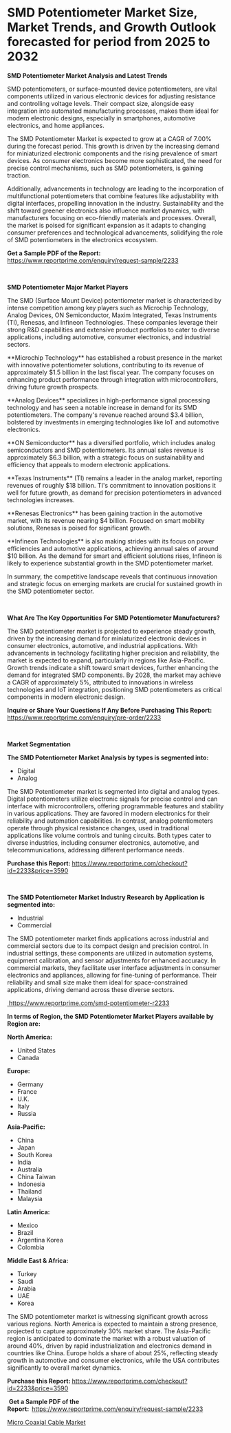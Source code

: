 <p><h1>SMD Potentiometer Market Size, Market Trends, and Growth Outlook forecasted for period from 2025 to 2032</h1></p><p><strong>SMD Potentiometer Market Analysis and Latest Trends</strong></p>
<p><p>SMD potentiometers, or surface-mounted device potentiometers, are vital components utilized in various electronic devices for adjusting resistance and controlling voltage levels. Their compact size, alongside easy integration into automated manufacturing processes, makes them ideal for modern electronic designs, especially in smartphones, automotive electronics, and home appliances.</p><p>The SMD Potentiometer Market is expected to grow at a CAGR of 7.00% during the forecast period. This growth is driven by the increasing demand for miniaturized electronic components and the rising prevalence of smart devices. As consumer electronics become more sophisticated, the need for precise control mechanisms, such as SMD potentiometers, is gaining traction.</p><p>Additionally, advancements in technology are leading to the incorporation of multifunctional potentiometers that combine features like adjustability with digital interfaces, propelling innovation in the industry. Sustainability and the shift toward greener electronics also influence market dynamics, with manufacturers focusing on eco-friendly materials and processes. Overall, the market is poised for significant expansion as it adapts to changing consumer preferences and technological advancements, solidifying the role of SMD potentiometers in the electronics ecosystem.</p></p>
<p><strong>Get a Sample PDF of the Report:&nbsp;</strong> <a href="https://www.reportprime.com/enquiry/request-sample/2233?utm_campaign=3526&utm_medium=2&utm_source=Github&utm_content=ia&utm_term=18032025&utm_id=smd-potentiometer">https://www.reportprime.com/enquiry/request-sample/2233</a></p>
<p>&nbsp;</p>
<p><strong>SMD Potentiometer Major Market Players</strong></p>
<p><p>The SMD (Surface Mount Device) potentiometer market is characterized by intense competition among key players such as Microchip Technology, Analog Devices, ON Semiconductor, Maxim Integrated, Texas Instruments (TI), Renesas, and Infineon Technologies. These companies leverage their strong R&D capabilities and extensive product portfolios to cater to diverse applications, including automotive, consumer electronics, and industrial sectors.</p><p>**Microchip Technology** has established a robust presence in the market with innovative potentiometer solutions, contributing to its revenue of approximately $1.5 billion in the last fiscal year. The company focuses on enhancing product performance through integration with microcontrollers, driving future growth prospects.</p><p>**Analog Devices** specializes in high-performance signal processing technology and has seen a notable increase in demand for its SMD potentiometers. The company's revenue reached around $3.4 billion, bolstered by investments in emerging technologies like IoT and automotive electronics.</p><p>**ON Semiconductor** has a diversified portfolio, which includes analog semiconductors and SMD potentiometers. Its annual sales revenue is approximately $6.3 billion, with a strategic focus on sustainability and efficiency that appeals to modern electronic applications.</p><p>**Texas Instruments** (TI) remains a leader in the analog market, reporting revenues of roughly $18 billion. TI's commitment to innovation positions it well for future growth, as demand for precision potentiometers in advanced technologies increases.</p><p>**Renesas Electronics** has been gaining traction in the automotive market, with its revenue nearing $4 billion. Focused on smart mobility solutions, Renesas is poised for significant growth.</p><p>**Infineon Technologies** is also making strides with its focus on power efficiencies and automotive applications, achieving annual sales of around $10 billion. As the demand for smart and efficient solutions rises, Infineon is likely to experience substantial growth in the SMD potentiometer market. </p><p>In summary, the competitive landscape reveals that continuous innovation and strategic focus on emerging markets are crucial for sustained growth in the SMD potentiometer sector.</p></p>
<p>&nbsp;</p>
<p><strong>What Are The Key Opportunities For SMD Potentiometer Manufacturers?</strong></p>
<p><p>The SMD potentiometer market is projected to experience steady growth, driven by the increasing demand for miniaturized electronic devices in consumer electronics, automotive, and industrial applications. With advancements in technology facilitating higher precision and reliability, the market is expected to expand, particularly in regions like Asia-Pacific. Growth trends indicate a shift toward smart devices, further enhancing the demand for integrated SMD components. By 2028, the market may achieve a CAGR of approximately 5%, attributed to innovations in wireless technologies and IoT integration, positioning SMD potentiometers as critical components in modern electronic design.</p></p>
<p><strong>Inquire or Share Your Questions If Any Before Purchasing This Report:</strong> <a href="https://www.reportprime.com/enquiry/pre-order/2233?utm_campaign=3526&utm_medium=2&utm_source=Github&utm_content=ia&utm_term=18032025&utm_id=smd-potentiometer">https://www.reportprime.com/enquiry/pre-order/2233</a></p>
<p>&nbsp;</p>
<p><strong>Market Segmentation</strong></p>
<p><strong>The SMD Potentiometer Market Analysis by types is segmented into:</strong></p>
<p><ul><li>Digital</li><li>Analog</li></ul></p>
<p><p>The SMD Potentiometer market is segmented into digital and analog types. Digital potentiometers utilize electronic signals for precise control and can interface with microcontrollers, offering programmable features and stability in various applications. They are favored in modern electronics for their reliability and automation capabilities. In contrast, analog potentiometers operate through physical resistance changes, used in traditional applications like volume controls and tuning circuits. Both types cater to diverse industries, including consumer electronics, automotive, and telecommunications, addressing different performance needs.</p></p>
<p><strong>Purchase this Report:&nbsp;</strong><a href="https://www.reportprime.com/checkout?id=2233&price=3590&utm_campaign=3526&utm_medium=2&utm_source=Github&utm_content=ia&utm_term=18032025&utm_id=smd-potentiometer">https://www.reportprime.com/checkout?id=2233&price=3590</a></p>
<p>&nbsp;</p>
<p><strong>The SMD Potentiometer Market Industry Research by Application is segmented into:</strong></p>
<p><ul><li>Industrial</li><li>Commercial</li></ul></p>
<p><p>The SMD potentiometer market finds applications across industrial and commercial sectors due to its compact design and precision control. In industrial settings, these components are utilized in automation systems, equipment calibration, and sensor adjustments for enhanced accuracy. In commercial markets, they facilitate user interface adjustments in consumer electronics and appliances, allowing for fine-tuning of performance. Their reliability and small size make them ideal for space-constrained applications, driving demand across these diverse sectors.</p></p>
<p><a href="https://www.reportprime.com/smd-potentiometer-r2233?utm_campaign=3526&utm_medium=2&utm_source=Github&utm_content=ia&utm_term=18032025&utm_id=smd-potentiometer">&nbsp;https://www.reportprime.com/smd-potentiometer-r2233</a></p>
<p><strong>In terms of Region, the SMD Potentiometer Market Players available by Region are:</strong></p>
<p>
    <p> <strong> North America: </strong>
        <ul>
            <li>United States</li>
            <li>Canada</li>
        </ul>
        </p> 
    <p> <strong> Europe: </strong>
        <ul>
            <li>Germany</li>
            <li>France</li>
            <li>U.K.</li>
            <li>Italy</li>
            <li>Russia</li>
        </ul>
        </p> 
    <p> <strong> Asia-Pacific: </strong>
        <ul>
            <li>China</li>
            <li>Japan</li>
            <li>South Korea</li>
            <li>India</li>
            <li>Australia</li>
            <li>China Taiwan</li>
            <li>Indonesia</li>
            <li>Thailand</li>
            <li>Malaysia</li>
        </ul>
        </p> 
    <p> <strong> Latin America: </strong>
        <ul>
            <li>Mexico</li>
            <li>Brazil</li>
            <li>Argentina Korea</li>
            <li>Colombia</li>
        </ul>
        </p> 
    <p> <strong> Middle East & Africa: </strong>
        <ul>
            <li>Turkey</li>
            <li>Saudi</li>
            <li>Arabia</li>
            <li>UAE</li>
            <li>Korea</li>
        </ul>
    </p>
    </p>
<p><p>The SMD potentiometer market is witnessing significant growth across various regions. North America is expected to maintain a strong presence, projected to capture approximately 30% market share. The Asia-Pacific region is anticipated to dominate the market with a robust valuation of around 40%, driven by rapid industrialization and electronics demand in countries like China. Europe holds a share of about 25%, reflecting steady growth in automotive and consumer electronics, while the USA contributes significantly to overall market dynamics.</p></p>
<p><strong>Purchase this Report: </strong><a href="https://www.reportprime.com/checkout?id=2233&price=3590&utm_campaign=3526&utm_medium=2&utm_source=Github&utm_content=ia&utm_term=18032025&utm_id=smd-potentiometer">https://www.reportprime.com/checkout?id=2233&price=3590</a></p>
<p>&nbsp;<strong>Get a Sample PDF of the Report:&nbsp;&nbsp;</strong><a href="https://www.reportprime.com/enquiry/request-sample/2233?utm_campaign=3526&utm_medium=2&utm_source=Github&utm_content=ia&utm_term=18032025&utm_id=smd-potentiometer">https://www.reportprime.com/enquiry/request-sample/2233</a></p>
<p><strong></strong></p>
<p><p><a href="https://github.com/spehnluenaru/Market-Research-Report-List-1/blob/main/micro-coaxial-cable-market.md?utm_campaign=3526&utm_medium=2&utm_source=Github&utm_content=ia&utm_term=18032025&utm_id=smd-potentiometer">Micro Coaxial Cable Market</a></p></p>